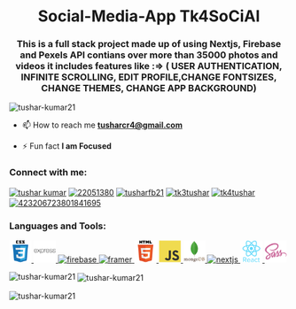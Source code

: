 <h1 align="center">Social-Media-App Tk4SoCiAl</h1>
<h3 align="center">This is a full stack project made up of using Nextjs, Firebase and Pexels API contians over more than 35000 photos and videos it includes features like :=> ( USER AUTHENTICATION, INFINITE SCROLLING, EDIT PROFILE,CHANGE FONTSIZES, CHANGE THEMES, CHANGE APP BACKGROUND)</h3>

<p align="left"> <img src="https://komarev.com/ghpvc/?username=tushar-kumar21&label=Profile%20views&color=0e75b6&style=flat" alt="tushar-kumar21" /> </p>

- 📫 How to reach me **tusharcr4@gmail.com**

- ⚡ Fun fact **I am Focused**

<h3 align="left">Connect with me:</h3>
<p align="left">
<a href="https://linkedin.com/in/tushar kumar" target="blank"><img align="center" src="https://raw.githubusercontent.com/rahuldkjain/github-profile-readme-generator/master/src/images/icons/Social/linked-in-alt.svg" alt="tushar kumar" height="30" width="40" /></a>
<a href="https://stackoverflow.com/users/22051380" target="blank"><img align="center" src="https://raw.githubusercontent.com/rahuldkjain/github-profile-readme-generator/master/src/images/icons/Social/stack-overflow.svg" alt="22051380" height="30" width="40" /></a>
<a href="https://fb.com/tusharfb21" target="blank"><img align="center" src="https://raw.githubusercontent.com/rahuldkjain/github-profile-readme-generator/master/src/images/icons/Social/facebook.svg" alt="tusharfb21" height="30" width="40" /></a>
<a href="https://instagram.com/tk3tushar" target="blank"><img align="center" src="https://raw.githubusercontent.com/rahuldkjain/github-profile-readme-generator/master/src/images/icons/Social/instagram.svg" alt="tk3tushar" height="30" width="40" /></a>
<a href="https://dribbble.com/tk4tushar" target="blank"><img align="center" src="https://raw.githubusercontent.com/rahuldkjain/github-profile-readme-generator/master/src/images/icons/Social/dribbble.svg" alt="tk4tushar" height="30" width="40" /></a>
<a href="https://discord.gg/423206723801841695" target="blank"><img align="center" src="https://raw.githubusercontent.com/rahuldkjain/github-profile-readme-generator/master/src/images/icons/Social/discord.svg" alt="423206723801841695" height="30" width="40" /></a>
</p>

<h3 align="left">Languages and Tools:</h3>
<p align="left"> <a href="https://www.w3schools.com/css/" target="_blank" rel="noreferrer"> <img src="https://raw.githubusercontent.com/devicons/devicon/master/icons/css3/css3-original-wordmark.svg" alt="css3" width="40" height="40"/> </a> <a href="https://expressjs.com" target="_blank" rel="noreferrer"> <img src="https://raw.githubusercontent.com/devicons/devicon/master/icons/express/express-original-wordmark.svg" alt="express" width="40" height="40"/> </a> <a href="https://firebase.google.com/" target="_blank" rel="noreferrer"> <img src="https://www.vectorlogo.zone/logos/firebase/firebase-icon.svg" alt="firebase" width="40" height="40"/> </a> <a href="https://www.framer.com/" target="_blank" rel="noreferrer"> <img src="https://www.vectorlogo.zone/logos/framer/framer-icon.svg" alt="framer" width="40" height="40"/> </a> <a href="https://www.w3.org/html/" target="_blank" rel="noreferrer"> <img src="https://raw.githubusercontent.com/devicons/devicon/master/icons/html5/html5-original-wordmark.svg" alt="html5" width="40" height="40"/> </a> <a href="https://developer.mozilla.org/en-US/docs/Web/JavaScript" target="_blank" rel="noreferrer"> <img src="https://raw.githubusercontent.com/devicons/devicon/master/icons/javascript/javascript-original.svg" alt="javascript" width="40" height="40"/> </a> <a href="https://www.mongodb.com/" target="_blank" rel="noreferrer"> <img src="https://raw.githubusercontent.com/devicons/devicon/master/icons/mongodb/mongodb-original-wordmark.svg" alt="mongodb" width="40" height="40"/> </a> <a href="https://nextjs.org/" target="_blank" rel="noreferrer"> <img src="https://cdn.worldvectorlogo.com/logos/nextjs-2.svg" alt="nextjs" width="40" height="40"/> </a> <a href="https://reactjs.org/" target="_blank" rel="noreferrer"> <img src="https://raw.githubusercontent.com/devicons/devicon/master/icons/react/react-original-wordmark.svg" alt="react" width="40" height="40"/> </a> <a href="https://sass-lang.com" target="_blank" rel="noreferrer"> <img src="https://raw.githubusercontent.com/devicons/devicon/master/icons/sass/sass-original.svg" alt="sass" width="40" height="40"/> </a> </p>

<p><img align="left" src="https://github-readme-stats.vercel.app/api/top-langs?username=tushar-kumar21&show_icons=true&locale=en&layout=compact" alt="tushar-kumar21" /></p>

<p>&nbsp;<img align="center" src="https://github-readme-stats.vercel.app/api?username=tushar-kumar21&show_icons=true&locale=en" alt="tushar-kumar21" /></p>

<p><img align="center" src="https://github-readme-streak-stats.herokuapp.com/?user=tushar-kumar21&" alt="tushar-kumar21" /></p>
